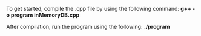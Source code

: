 To get started, compile the .cpp file by using the following command:
**g++ -o program inMemoryDB.cpp**

After compilation, run the program using the following: 
**./program**

